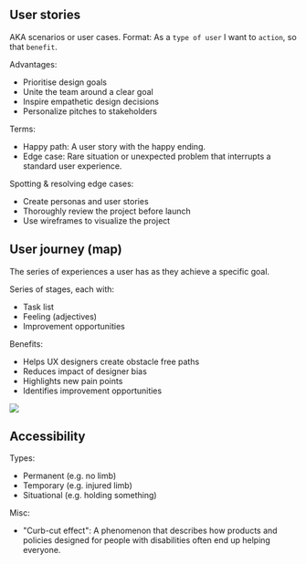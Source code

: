 ## User stories

AKA scenarios or user cases. Format: As a `type of user` I want to `action`, so that `benefit`.

Advantages:

- Prioritise design goals
- Unite the team around a clear goal
- Inspire empathetic design decisions
- Personalize pitches to stakeholders

Terms:

- Happy path: A user story with the happy ending.
- Edge case: Rare situation or unexpected problem that interrupts a standard user experience.

Spotting & resolving edge cases:

- Create personas and user stories
- Thoroughly review the project before launch
- Use wireframes to visualize the project

## User journey (map)

The series of experiences a user has as they achieve a specific goal.

Series of stages, each with:

- Task list
- Feeling (adjectives)
- Improvement opportunities

Benefits:

- Helps UX designers create obstacle free paths
- Reduces impact of designer bias
- Highlights new pain points
- Identifies improvement opportunities

[![](/files/userjourneymap.png)](/files/userjourneymap.png)

## Accessibility

Types:

- Permanent (e.g. no limb)
- Temporary (e.g. injured limb)
- Situational (e.g. holding something)

Misc:

- "Curb-cut effect": A phenomenon that describes how products and policies designed for people with disabilities often end up helping everyone.
